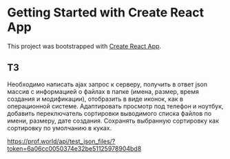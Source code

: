 # Getting Started with Create React App

This project was bootstrapped with [Create React App](https://github.com/facebook/create-react-app).

## TЗ

Необходимо написать ajax запрос к серверу, получить в ответ json массив с информацией о файлах в папке (имена, размер, время создания и модификации), отобразить в виде иконок, как в операционной системе. Адаптировать просмотр под телефон и ноутбук, добавить переключатель сортировки выводимого списка файлов по имени, размеру, дате создания. Сохранять выбранную сортировку как сортировку по умолчанию в куках.

https://prof.world/api/test_json_files/?token=6a06cc0050374e32be51125978904bd8
